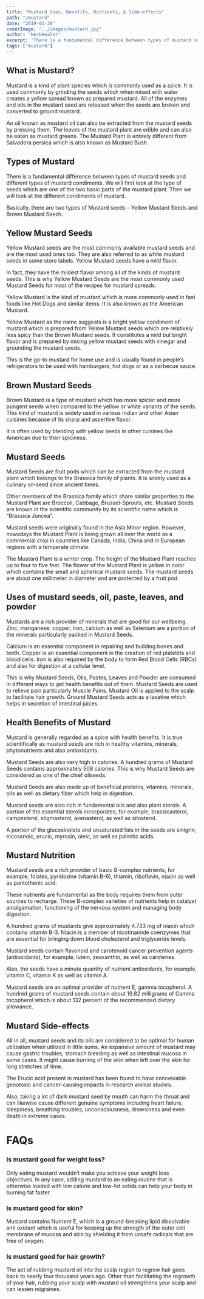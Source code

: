 ```yaml
---
title: "Mustard Uses, Benefits, Nutrients, & Side-effects"
path: "/mustard"
date: "2019-01-28"
coverImage: "../images/mustard.jpg"
author: "HerbHealer"
excerpt: 'There is a fundamental difference between types of mustard seeds and different types of mustard condiments. We will first look at the type of seeds which are one of the two basic parts of the mustard plant. Then we will look at the different condiments of mustard.'
tags: ["mustard"]
---
```

## What is Mustard?

Mustard is a kind of plant species which is commonly used as a spice. It is used commonly by grinding the seeds which when mixed with water creates a yellow spread known as prepared mustard. All of the enzymes and oils in the mustard seed are released when the seeds are broken and converted to ground mustard. 

An oil known as mustard oil can also be extracted from the mustard seeds by pressing them. The leaves of the mustard plant are edible and can also be eaten as mustard greens. The Mustard Plant is entirely different from Salvadora persica which is also known as Mustard Bush.

## Types of Mustard
There is a fundamental difference between types of mustard seeds and different types of mustard condiments. We will first look at the type of seeds which are one of the two basic parts of the mustard plant. Then we will look at the different condiments of mustard.

Basically, there are two types of Mustard seeds – Yellow Mustard Seeds and Brown Mustard Seeds.

## Yellow Mustard Seeds

Yellow Mustard seeds are the most commonly available mustard seeds and are the most used ones too. They are also referred to as white mustard seeds in some store labels. Yellow Mustard seeds have a mild flavor.

In fact, they have the mildest flavor among all of the kinds of mustard seeds. This is why Yellow Mustard Seeds are the most commonly used Mustard Seeds for most of the recipes for mustard spreads.

Yellow Mustard is the kind of mustard which is more commonly used in fast foods like Hot Dogs and similar items. It is also known as the American Mustard.

Yellow Mustard as the name suggests is a bright yellow condiment of mustard which is prepared from Yellow Mustard seeds which are relatively less spicy than the Brown Mustard seeds. It constitutes a mild but bright flavor and is prepared by mixing yellow mustard seeds with vinegar and grounding the mustard seeds. 

This is the go-to mustard for home use and is usually found in people’s refrigerators to be used with hamburgers, hot dogs or as a barbecue sauce.

## Brown Mustard Seeds

Brown Mustard is a type of mustard which has more spicier and more pungent seeds when compared to the yellow or white variants of the seeds. This kind of mustard is widely used in various Indian and other Asian cuisines because of its sharp and assertive flavor.

It is often used by blending with yellow seeds in other cuisines like American due to their spiciness.

## Mustard Seeds

Mustard Seeds are fruit pods which can be extracted from the mustard plant which belongs to the Brassica family of plants. It is widely used as a culinary oil-seed since ancient times.

Other members of the Brassica family which share similar properties to the Mustard Plant are Broccoli, Cabbage, Brussel-Sprouts, etc. Mustard Seeds are known in the scientific community by its scientific name which is “Brassica Juncea”.

Mustard seeds were originally found in the Asia Minor region. However, nowadays the Mustard Plant is being grown all over the world as a commercial crop in countries like Canada, India, China and in European regions with a temperate climate.

The Mustard Plant is a winter crop. The height of the Mustard Plant reaches up to four to five feet. The flower of the Mustard Plant is yellow in color which contains the small and spherical mustard seeds. The mustard seeds are about one millimeter in diameter and are protected by a fruit pod.

## Uses of mustard seeds, oil, paste, leaves, and powder

Mustards are a rich provider of minerals that are good for our wellbeing. Zinc, manganese, copper, iron, calcium as well as Selenium are a portion of the minerals particularly packed in Mustard Seeds. 

Calcium is an essential component in repairing and building bones and teeth. Copper is an essential component in the creation of red platelets and blood cells. Iron is also required by the body to form Red Blood Cells (RBCs) and also for digestion at a cellular level.

This is why Mustard Seeds, Oils, Pastes, Leaves and Powder are consumed in different ways to get health benefits out of them. Mustard Seeds are used to relieve pain particularly Muscle Pains. Mustard Oil is applied to the scalp to facilitate hair growth. Ground Mustard Seeds acts as a laxative which helps in secretion of intestinal juices.

## Health Benefits of Mustard
Mustard is generally regarded as a spice with health benefits. It is true scientifically as mustard seeds are rich in healthy vitamins, minerals, phytonutrients and also antioxidants.

Mustard Seeds are also very high in calories. A hundred grams of Mustard Seeds contains approximately 508 calories. This is why Mustard Seeds are considered as one of the chief oilseeds. 

Mustard Seeds are also made up of beneficial proteins, vitamins, minerals, oils as well as dietary fiber which help in digestion.

Mustard seeds are also rich in fundamental oils and also plant sterols. A portion of the essential sterols incorporates, for example, brassicasterol, campesterol, stigmasterol, avenasterol, as well as sitosterol.

A portion of the glucosinolate and unsaturated fats in the seeds are sinigrin, eicosanoic, erucic, myrosin, oleic, as well as palmitic acids.

## Mustard Nutrition

Mustard seeds are a rich provider of basic B-complex nutrients, for example, folates, pyridoxine (vitamin B-6), thiamin, riboflavin, niacin as well as pantothenic acid.

These nutrients are fundamental as the body requires them from outer sources to recharge. These B-complex varieties of nutrients help in catalyst amalgamation, functioning of the nervous system and managing body digestion.

A hundred grams of mustards give approximately 4.733 mg of niacin which contains vitamin B-3. Niacin is a member of nicotinamide coenzymes that are essential for bringing down blood cholesterol and triglyceride levels.


Mustard seeds contain flavonoid and carotenoid cancer prevention agents (antioxidants), for example, lutein, zeaxanthin, as well as carotenes. 

Also, the seeds have a minute quantity of nutrient antioxidants, for example, vitamin C, vitamin K as well as vitamin A.

Mustard seeds are an optimal provider of nutrient E, gamma tocopherol. A hundred grams of mustard seeds contain about 19.82 milligrams of Gamma tocopherol which is about 132 percent of the recommended dietary allowance.

## Mustard Side-effects

All in all, mustard seeds and its oils are considered to be optimal for human utilization when utilized in little sums. An expansive amount of mustard may cause gastric troubles, stomach bleeding as well as intestinal mucosa in some cases. It might cause burning of the skin when left over the skin for long stretches of time.

The Erucic acid present in mustard has been found to have conceivable genotoxic and cancer-causing impacts in research animal studies.

Also, taking a lot of dark mustard seed by mouth can harm the throat and can likewise cause different genuine symptoms including heart failure, sleepiness, breathing troubles, unconsciousness, drowsiness and even death in extreme cases.

# FAQs

### Is mustard good for weight loss?

Only eating mustard wouldn’t make you achieve your weight loss objectives. In any case, adding mustard to an eating routine that is otherwise loaded with low calorie and low-fat solids can help your body in burning fat faster.

### Is mustard good for skin?

Mustard contains Nutrient E, which is a ground-breaking lipid dissolvable anti oxidant which is useful for keeping up the strength of the outer cell membrane of mucosa and skin by shielding it from unsafe radicals that are free of oxygen.

### Is mustard good for hair growth?

The act of rubbing mustard oil into the scalp region to regrow hair goes back to nearly four thousand years ago. Other than facilitating the regrowth of your hair, rubbing your scalp with mustard oil strengthens your scalp and can lessen migraines.